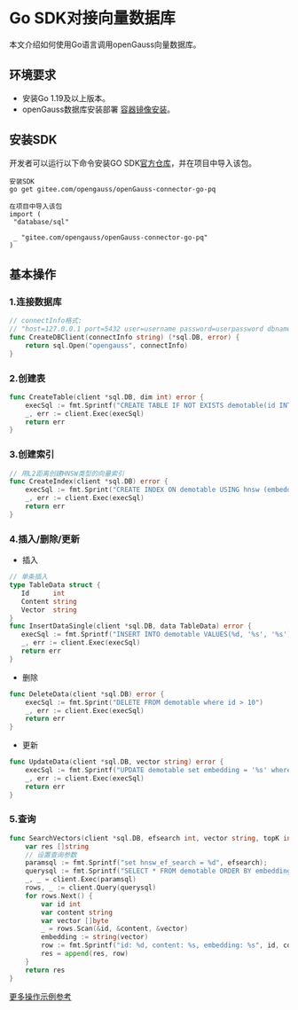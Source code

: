 # Go SDK对接向量数据库
本文介绍如何使用Go语言调用openGauss向量数据库。

## 环境要求
- 安装Go 1.19及以上版本。
- openGauss数据库安装部署 [容器镜像安装](../../../docs-lite/zh/docs/InstallationGuide/容器镜像安装.md)。

## 安装SDK
开发者可以运行以下命令安装GO SDK[官方仓库](http://gitee.com/opengauss/openGauss-connector-go-pq)，并在项目中导入该包。
```
安装SDK
go get gitee.com/opengauss/openGauss-connector-go-pq

在项目中导入该包
import (
 "database/sql"

 _ "gitee.com/opengauss/openGauss-connector-go-pq"
)

```
## 基本操作
### 1.连接数据库
```go
// connectInfo格式: 
// "host=127.0.0.1 port=5432 user=username password=userpassword dbname=userdbname sslmode=disable"
func CreateDBClient(connectInfo string) (*sql.DB, error) {
    return sql.Open("opengauss", connectInfo)
}
```
### 2.创建表
```go
func CreateTable(client *sql.DB, dim int) error {
    execSql := fmt.Sprintf("CREATE TABLE IF NOT EXISTS demotable(id INTEGER, content TEXT, embedding vector(%d))", dim)
    _, err := client.Exec(execSql)
    return err
}
```
### 3.创建索引
```go
// 用L2距离创建HNSW类型的向量索引
func CreateIndex(client *sql.DB) error {
    execSql := fmt.Sprint("CREATE INDEX ON demotable USING hnsw (embedding vector_l2_ops)")
    _, err := client.Exec(execSql)
    return err
}
```
### 4.插入/删除/更新
- 插入
 ```go
// 单条插入
type TableData struct {
    Id      int
    Content string
    Vector  string
}
func InsertDataSingle(client *sql.DB, data TableData) error {
    execSql := fmt.Sprintf("INSERT INTO demotable VALUES(%d, '%s', '%s')", data.Id, data.Content, data.Vector)
    _, err := client.Exec(execSql)
    return err
}
```
- 删除
```go
func DeleteData(client *sql.DB) error {
    execSql := fmt.Sprint("DELETE FROM demotable where id > 10")
    _, err := client.Exec(execSql)
    return err
}
```
- 更新
```go
func UpdateData(client *sql.DB, vector string) error {
    execSql := fmt.Sprintf("UPDATE demotable set embedding = '%s' where id = 10", vector)
    _, err := client.Exec(execSql)
    return err
}
```
### 5.查询
```go
func SearchVectors(client *sql.DB, efsearch int, vector string, topK int) []string {
    var res []string
    // 设置查询参数
    paramsql := fmt.Sprintf("set hnsw_ef_search = %d", efsearch);
    querysql := fmt.Sprintf("SELECT * FROM demotable ORDER BY embedding <-> '%s' LIMIT %d;", vector, topK);
    _, _ = client.Exec(paramsql)
    rows, _ := client.Query(querysql)
    for rows.Next() {
        var id int
        var content string
        var vector []byte
        _ = rows.Scan(&id, &content, &vector)
        embedding := string(vector)
        row := fmt.Sprintf("id: %d, content: %s, embedding: %s", id, content, embedding);
        res = append(res, row)
    }
    return res
}
```
[更多操作示例参考](https://gitee.com/opengauss/openGauss-connector-go-pq)